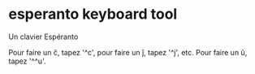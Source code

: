 # esperanto keyboard tool
 Un clavier Espéranto
 
 Pour faire un ĉ, tapez '^c', pour faire un ĵ, tapez '^j', etc.
 Pour faire un ŭ, tapez '^^u'.
